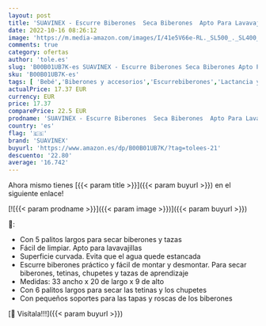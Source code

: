 ```yaml
---
layout: post
title: 'SUAVINEX - Escurre Biberones  Seca Biberones  Apto Para Lavavajillas  Fácil Montaje y Desmontaje  Azul/Blanco  1 Unidad  Paquete de 1 '
date: 2022-10-16 08:26:12
image: 'https://m.media-amazon.com/images/I/41e5V66e-RL._SL500_._SL400_.jpg'
comments: true
category: ofertas
author: 'tole.es'
slug: 'B00B01UB7K-es SUAVINEX - Escurre Biberones Seca Biberones Apto Para...'
sku: 'B00B01UB7K-es'
tags: [ 'Bebé','Biberones y accesorios','Escurrebiberones','Lactancia y alimentación','biberones','suavinex','🇪🇸', ]
actualPrice: 17.37 EUR
currency: EUR
price: 17.37
comparePrice: 22.5 EUR
prodname: 'SUAVINEX - Escurre Biberones  Seca Biberones  Apto Para Lavavajillas  Fácil Montaje y Desmontaje  Azul/Blanco  1 Unidad  Paquete de 1 '
country: 'es'
flag: '🇪🇸'
brand: 'SUAVINEX'
buyurl: 'https://www.amazon.es/dp/B00B01UB7K/?tag=tolees-21'
descuento: '22.80'
average: '16.742'
---
```


Ahora mismo tienes [{{< param title >}}]({{< param buyurl >}}) en el siguiente enlace!

[![{{< param prodname >}}]({{< param image >}})]({{< param buyurl >}})

🔎:

- Con 5 palitos largos para secar biberones y tazas
- Fácil de limpiar. Apto para lavavajillas
- Superficie curvada. Evita que el agua quede estancada
- Escurre biberones práctico y fácil de montar y desmontar. Para secar biberones, tetinas, chupetes y tazas de aprendizaje
- Medidas: 33 ancho x 20 de largo x 9 de alto
- Con 6 palitos largos para secar las tetinas y los chupetes
- Con pequeños soportes para las tapas y roscas de los biberones

[🛒 Visítala!!!]({{< param buyurl >}})
